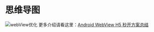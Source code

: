# 思维导图
![webView优化](https://github.com/Liquidlkw/RobustWebView/assets/48376042/c0f8d9f0-2d47-4f03-abc6-14688cb087dc)
更多介绍请看这里：[Android WebView H5 秒开方案总结](https://juejin.cn/post/7016883220025180191)
